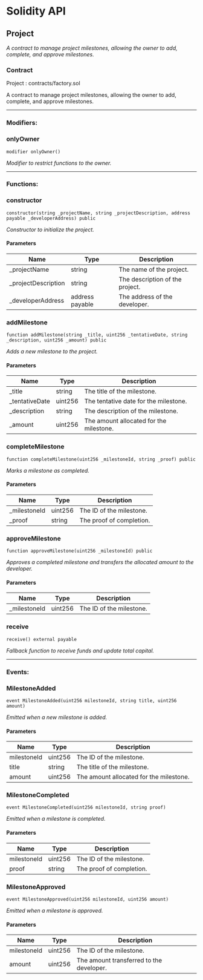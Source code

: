 # Solidity API

## Project

_A contract to manage project milestones, allowing the owner to add, complete, and approve milestones._

### Contract
Project : contracts/factory.sol

A contract to manage project milestones, allowing the owner to add, complete, and approve milestones.

 --- 
### Modifiers:
### onlyOwner

```solidity
modifier onlyOwner()
```

_Modifier to restrict functions to the owner._

 --- 
### Functions:
### constructor

```solidity
constructor(string _projectName, string _projectDescription, address payable _developerAddress) public
```

_Constructor to initialize the project._

#### Parameters

| Name | Type | Description |
| ---- | ---- | ----------- |
| _projectName | string | The name of the project. |
| _projectDescription | string | The description of the project. |
| _developerAddress | address payable | The address of the developer. |

### addMilestone

```solidity
function addMilestone(string _title, uint256 _tentativeDate, string _description, uint256 _amount) public
```

_Adds a new milestone to the project._

#### Parameters

| Name | Type | Description |
| ---- | ---- | ----------- |
| _title | string | The title of the milestone. |
| _tentativeDate | uint256 | The tentative date for the milestone. |
| _description | string | The description of the milestone. |
| _amount | uint256 | The amount allocated for the milestone. |

### completeMilestone

```solidity
function completeMilestone(uint256 _milestoneId, string _proof) public
```

_Marks a milestone as completed._

#### Parameters

| Name | Type | Description |
| ---- | ---- | ----------- |
| _milestoneId | uint256 | The ID of the milestone. |
| _proof | string | The proof of completion. |

### approveMilestone

```solidity
function approveMilestone(uint256 _milestoneId) public
```

_Approves a completed milestone and transfers the allocated amount to the developer._

#### Parameters

| Name | Type | Description |
| ---- | ---- | ----------- |
| _milestoneId | uint256 | The ID of the milestone. |

### receive

```solidity
receive() external payable
```

_Fallback function to receive funds and update total capital._

 --- 
### Events:
### MilestoneAdded

```solidity
event MilestoneAdded(uint256 milestoneId, string title, uint256 amount)
```

_Emitted when a new milestone is added._

#### Parameters

| Name | Type | Description |
| ---- | ---- | ----------- |
| milestoneId | uint256 | The ID of the milestone. |
| title | string | The title of the milestone. |
| amount | uint256 | The amount allocated for the milestone. |

### MilestoneCompleted

```solidity
event MilestoneCompleted(uint256 milestoneId, string proof)
```

_Emitted when a milestone is completed._

#### Parameters

| Name | Type | Description |
| ---- | ---- | ----------- |
| milestoneId | uint256 | The ID of the milestone. |
| proof | string | The proof of completion. |

### MilestoneApproved

```solidity
event MilestoneApproved(uint256 milestoneId, uint256 amount)
```

_Emitted when a milestone is approved._

#### Parameters

| Name | Type | Description |
| ---- | ---- | ----------- |
| milestoneId | uint256 | The ID of the milestone. |
| amount | uint256 | The amount transferred to the developer. |

